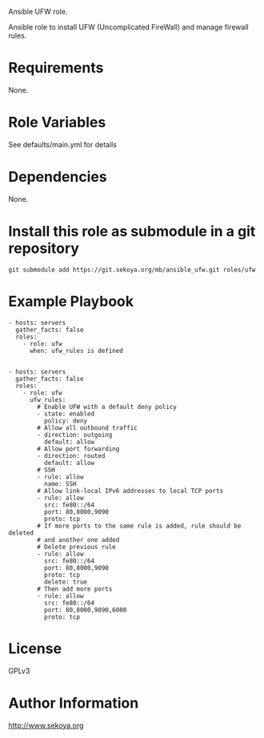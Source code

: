 Ansible UFW role.

Ansible role to install UFW (Uncomplicated FireWall) and manage firewall rules.

# Requirements

None.

# Role Variables

See defaults/main.yml for details

# Dependencies

None.

# Install this role as submodule in a git repository

`git submodule add https://git.sekoya.org/mb/ansible_ufw.git roles/ufw`

# Example Playbook

    - hosts: servers
      gather_facts: false
      roles:
        - role: ufw
          when: ufw_rules is defined


    - hosts: servers
      gather_facts: false
      roles:
        - role: ufw
          ufw_rules:
            # Enable UFW with a default deny policy
            - state: enabled
              policy: deny
            # Allow all outbound traffic
            - direction: outgoing
              default: allow
            # Allow port forwarding
            - direction: routed
              default: allow
            # SSH
            - rule: allow
              name: SSH
            # Allow link-local IPv6 addresses to local TCP ports
            - rule: allow
              src: fe80::/64
              port: 80,8000,9090
              proto: tcp
            # If more ports to the same rule is added, rule should be deleted
            # and another one added
            # Delete previous rule
            - rule: allow
              src: fe80::/64
              port: 80,8000,9090
              proto: tcp
              delete: true
            # Then add more ports
            - rule: allow
              src: fe80::/64
              port: 80,8000,9090,6000
              proto: tcp

# License

GPLv3

# Author Information

http://www.sekoya.org
